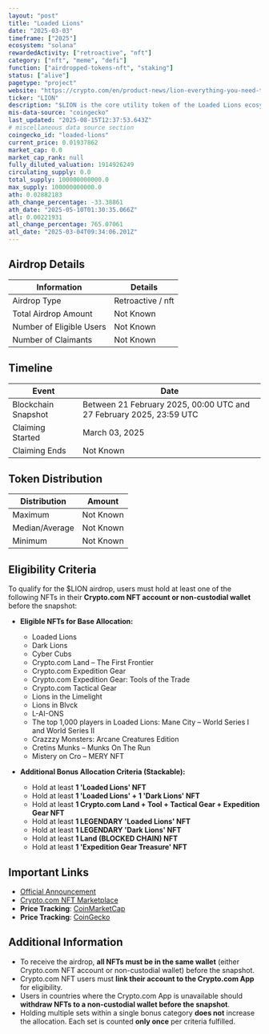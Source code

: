 ```yaml
---
layout: "post"
title: "Loaded Lions"
date: "2025-03-03"
timeframe: ["2025"]
ecosystem: "solana"
rewardedActivity: ["retroactive", "nft"]
category: ["nft", "meme", "defi"]
function: ["airdropped-tokens-nft", "staking"]
status: ["alive"]
pagetype: "project"
website: "https://crypto.com/en/product-news/lion-everything-you-need-to-know"
ticker: "LION"
description: "$LION is the core utility token of the Loaded Lions ecosystem, unlocking new opportunities and engagement for holders. It will be used for ecosystem activities, rewards, and more."
mis-data-source: "coingecko"
last_updated: "2025-08-15T12:37:53.643Z"
# miscellaneous data source section
coingecko_id: "loaded-lions"
current_price: 0.01937862
market_cap: 0.0
market_cap_rank: null
fully_diluted_valuation: 1914926249
circulating_supply: 0.0
total_supply: 100000000000.0
max_supply: 100000000000.0
ath: 0.02882183
ath_change_percentage: -33.38861
ath_date: "2025-05-10T01:30:35.066Z"
atl: 0.00221931
atl_change_percentage: 765.07061
atl_date: "2025-03-04T09:34:06.201Z"
---
```


## Airdrop Details

| Information              | Details           |
| ------------------------ | ----------------- |
| Airdrop Type             | Retroactive / nft |
| Total Airdrop Amount     | Not Known         |
| Number of Eligible Users | Not Known         |
| Number of Claimants      | Not Known         |

## Timeline

| Event               | Date                                                                |
| ------------------- | ------------------------------------------------------------------- |
| Blockchain Snapshot | Between 21 February 2025, 00:00 UTC and 27 February 2025, 23:59 UTC |
| Claiming Started    | March 03, 2025                                                      |
| Claiming Ends       | Not Known                                                           |

## Token Distribution

| Distribution   | Amount    |
| -------------- | --------- |
| Maximum        | Not Known |
| Median/Average | Not Known |
| Minimum        | Not Known |

## Eligibility Criteria

To qualify for the $LION airdrop, users must hold at least one of the following NFTs in their **Crypto.com NFT account or non-custodial wallet** before the snapshot:

- **Eligible NFTs for Base Allocation:**

  - Loaded Lions
  - Dark Lions
  - Cyber Cubs
  - Crypto.com Land – The First Frontier
  - Crypto.com Expedition Gear
  - Crypto.com Expedition Gear: Tools of the Trade
  - Crypto.com Tactical Gear
  - Lions in the Limelight
  - Lions in Blvck
  - L-AI-ONS
  - The top 1,000 players in Loaded Lions: Mane City – World Series I and World Series II
  - Crazzzy Monsters: Arcane Creatures Edition
  - Cretins Munks – Munks On The Run
  - Mistery on Cro – MERY NFT

- **Additional Bonus Allocation Criteria (Stackable):**
  - Hold at least **1 'Loaded Lions' NFT**
  - Hold at least **1 'Loaded Lions' + 1 'Dark Lions' NFT**
  - Hold at least **1 Crypto.com Land + Tool + Tactical Gear + Expedition Gear NFT**
  - Hold at least **1 LEGENDARY 'Loaded Lions' NFT**
  - Hold at least **1 LEGENDARY 'Dark Lions' NFT**
  - Hold at least **1 Land (BLOCKED CHAIN) NFT**
  - Hold at least **1 'Expedition Gear Treasure' NFT**

## Important Links

- [Official Announcement](https://crypto.com/en/product-news/lion-everything-you-need-to-know)
- [Crypto.com NFT Marketplace](https://crypto.com/nft)
- **Price Tracking**: [CoinMarketCap](https://coinmarketcap.com/currencies/loaded-lions/)
- **Price Tracking**: [CoinGecko](https://www.coingecko.com/en/coins/loaded-lions/)

## Additional Information

- To receive the airdrop, **all NFTs must be in the same wallet** (either Crypto.com NFT account or non-custodial wallet) before the snapshot.
- Crypto.com NFT users must **link their account to the Crypto.com App** for eligibility.
- Users in countries where the Crypto.com App is unavailable should **withdraw NFTs to a non-custodial wallet before the snapshot**.
- Holding multiple sets within a single bonus category **does not** increase the allocation. Each set is counted **only once** per criteria fulfilled.